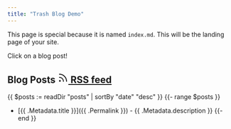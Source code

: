 ```yaml
---
title: "Trash Blog Demo"
---
```


This page is special because it is named `index.md`. This will be the landing page of your site.

Click on a blog post!

## Blog Posts [<svg xmlns="http://www.w3.org/2000/svg" width="24" height="24" viewBox="0 0 24 24" fill="none" stroke="currentColor" stroke-width="2" stroke-linecap="round" stroke-linejoin="round" class="feather feather-rss"><path d="M4 11a9 9 0 0 1 9 9"></path><path d="M4 4a16 16 0 0 1 16 16"></path><circle cx="5" cy="19" r="1"></circle></svg> RSS feed](rss.xml)

<!-- display all posts in the `posts` directory -->

{{ $posts := readDir "posts" | sortBy "date" "desc" }}
{{- range $posts }}
- [{{ .Metadata.title }}]({{ .Permalink }}) - {{ .Metadata.description }}
{{- end }}
